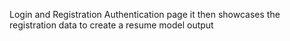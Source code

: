 Login and Registration Authentication page
it then showcases the registration data to create a resume model output
